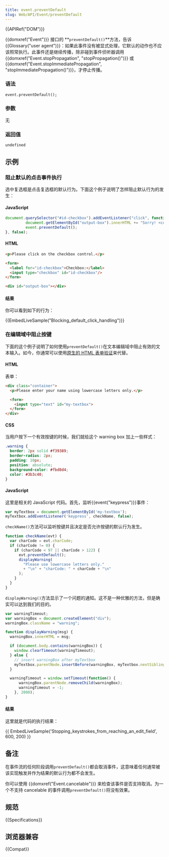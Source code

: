 ```yaml
---
title: event.preventDefault
slug: Web/API/Event/preventDefault
---
```


{{APIRef("DOM")}}

{{domxref("Event")}} 接口的 **`preventDefault()`**方法，告诉{{Glossary("user agent")}}：如果此事件没有被显式处理，它默认的动作也不应该照常执行。此事件还是继续传播，除非碰到事件侦听器调用{{domxref("Event.stopPropagation", "stopPropagation()")}} 或{{domxref("Event.stopImmediatePropagation", "stopImmediatePropagation()")}}，才停止传播。

### 语法

```plain
event.preventDefault();
```

### 参数

无

### 返回值

`undefined`

## 示例

### 阻止默认的点击事件执行

选中复选框是点击复选框的默认行为。下面这个例子说明了怎样阻止默认行为的发生：

#### JavaScript

```js
document.querySelector("#id-checkbox").addEventListener("click", function(event) {
         document.getElementById("output-box").innerHTML += "Sorry! <code>preventDefault()</code> won't let you check this!<br>";
         event.preventDefault();
}, false);
```

#### HTML

```html
<p>Please click on the checkbox control.</p>

<form>
  <label for="id-checkbox">Checkbox:</label>
  <input type="checkbox" id="id-checkbox"/>
</form>

<div id="output-box"></div>
```

#### 结果

你可以看到如下的行为：

{{EmbedLiveSample("Blocking_default_click_handling")}}

### 在编辑域中阻止按键

下面的这个例子说明了如何使用`preventDefault()`在文本编辑域中阻止有效的文本输入。如今，你通常可以使用[原生的 HTML 表单验证](/zh-CN/docs/Learn/HTML/Forms/Data_form_validation)来代替。

#### HTML

表单：

```html
<div class="container">
  <p>Please enter your name using lowercase letters only.</p>

  <form>
    <input type="text" id="my-textbox">
  </form>
</div>
```

#### CSS

当用户按下一个有效按键的时候，我们就给这个 warning box 加上一些样式：

```css
.warning {
  border: 2px solid #f39389;
  border-radius: 2px;
  padding: 10px;
  position: absolute;
  background-color: #fbd8d4;
  color: #3b3c40;
}
```

#### JavaScript

这里是相关的 JavaScript 代码。首先，监听{{event("keypress")}}事件：

```js
var myTextbox = document.getElementById('my-textbox');
myTextbox.addEventListener('keypress', checkName, false);
```

`checkName()`方法可以监听按键并且决定是否允许按键的默认行为发生。

```js
function checkName(evt) {
  var charCode = evt.charCode;
  if (charCode != 0) {
    if (charCode < 97 || charCode > 122) {
      evt.preventDefault();
      displayWarning(
        "Please use lowercase letters only."
        + "\n" + "charCode: " + charCode + "\n"
      );
    }
  }
}
```

`displayWarning()`方法显示了一个问题的通知。这不是一种优雅的方法，但是确实可以达到我们的目的。

```js
var warningTimeout;
var warningBox = document.createElement("div");
warningBox.className = "warning";

function displayWarning(msg) {
  warningBox.innerHTML = msg;

  if (document.body.contains(warningBox)) {
    window.clearTimeout(warningTimeout);
  } else {
    // insert warningBox after myTextbox
    myTextbox.parentNode.insertBefore(warningBox, myTextbox.nextSibling);
  }

  warningTimeout = window.setTimeout(function() {
      warningBox.parentNode.removeChild(warningBox);
      warningTimeout = -1;
    }, 2000);
}
```

#### 结果

这里就是代码的执行结果：

{{ EmbedLiveSample('Stopping_keystrokes_from_reaching_an_edit_field', 600, 200) }}

## 备注

在事件流的任何阶段调用`preventDefault()`都会取消事件，这意味着任何通常被该实现触发并作为结果的默认行为都不会发生。

你可以使用 {{domxref("Event.cancelable")}} 来检查该事件是否支持取消。为一个不支持 cancelable 的事件调用`preventDefault()`将没有效果。

## 规范

{{Specifications}}

## 浏览器兼容

{{Compat}}
